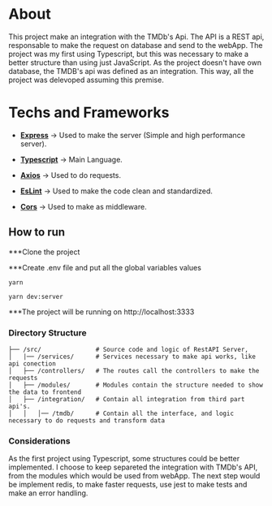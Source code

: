 # About
This project make an integration with the TMDb's Api.
The API is a REST api, responsable to make the request on database and send to the webApp. The project was my first using Typescript, but this was necessary to make a better structure than using just JavaScript.
As the project doesn't have own database, the TMDB's api was defined as an integration. This way, all the project was delevoped 
assuming this premise.

# Techs and Frameworks
- **[Express](https://www.npmjs.com/package/express "express")** -> Used to make the server (Simple and high performance server).

- **[Typescript](https://www.npmjs.com/package/typescript "typescript")** -> Main Language.

- **[Axios](https://www.npmjs.com/package/axios "axios")** -> Used to do requests.

- **[EsLint](https://www.npmjs.com/package/eslint)** -> Used to make the code clean and standardized.

- **[Cors](https://www.npmjs.com/package/cors)** -> Used to make as middleware.

## How to run

***Clone the project

***Create .env file and put all the global variables values

```
yarn
```
```
yarn dev:server
```
***The project will be running on http://localhost:3333

### Directory Structure

```
├── /src/               # Source code and logic of RestAPI Server,
│   |── /services/      # Services necessary to make api works, like api conection
│   ├── /controllers/   # The routes call the controllers to make the requests
│   ├── /modules/       # Modules contain the structure needed to show the data to frontend
│   ├── /integration/   # Contain all integration from third part api's.
│   │   │── /tmdb/      # Contain all the interface, and logic necessary to do requests and transform data
```

### Considerations
As the first project using Typescript, some structures could be better implemented. I choose to keep separeted the integration with TMDb's API, from the modules which would be used from webApp. The next step would be implement redis, to make faster requests, use jest to make tests and make an error handling.
